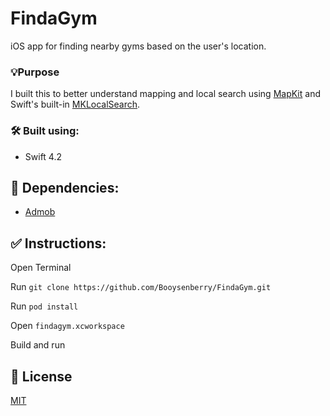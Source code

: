 # FindaGym
iOS app for finding nearby gyms based on the user's location.

### 💡Purpose
I built this to better understand mapping and local search using [MapKit](https://developer.apple.com/documentation/mapkit) and Swift's built-in [MKLocalSearch](https://developer.apple.com/documentation/mapkit/mklocalsearch). 

### 🛠 Built using:
* Swift 4.2

## 🧰 Dependencies:
* [Admob](https://developers.google.com/admob/ios/quick-start)


## ✅ Instructions:

Open Terminal 

Run `git clone https://github.com/Booysenberry/FindaGym.git`

Run `pod install`

Open `findagym.xcworkspace`

Build and run

## 🎁 License  
[MIT](https://choosealicense.com/licenses/mit/)
